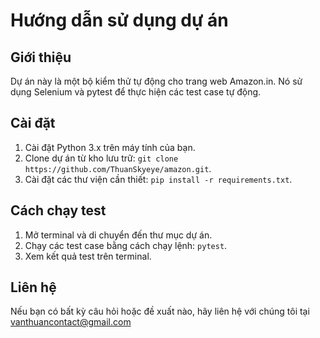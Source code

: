 # Hướng dẫn sử dụng dự án

## Giới thiệu
Dự án này là một bộ kiểm thử tự động cho trang web Amazon.in. Nó sử dụng Selenium và pytest để thực hiện các test case tự động.

## Cài đặt
1. Cài đặt Python 3.x trên máy tính của bạn.
2. Clone dự án từ kho lưu trữ: `git clone https://github.com/ThuanSkyeye/amazon.git`.
3. Cài đặt các thư viện cần thiết: `pip install -r requirements.txt`.

## Cách chạy test
1. Mở terminal và di chuyển đến thư mục dự án.
2. Chạy các test case bằng cách chạy lệnh: `pytest`.
3. Xem kết quả test trên terminal.


## Liên hệ
Nếu bạn có bất kỳ câu hỏi hoặc đề xuất nào, hãy liên hệ với chúng tôi tại vanthuancontact@gmail.com
